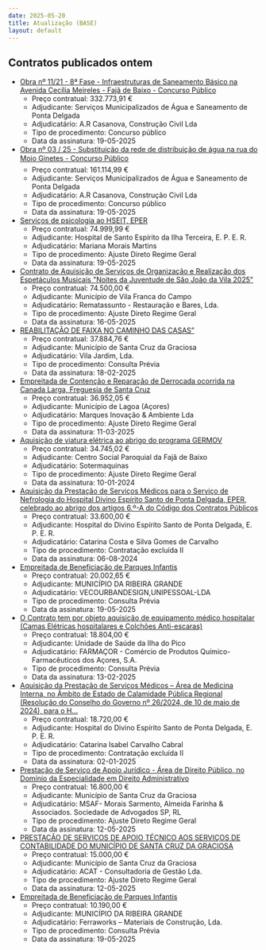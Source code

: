 ```yaml
---
date: 2025-05-20
title: Atualização (BASE)
layout: default
---
```

## Contratos publicados ontem

* [Obra nº 11/21 - 8ª Fase - Infraestruturas de Saneamento Básico na Avenida Cecília Meireles - Fajã de Baixo - Concurso Público](https://www.base.gov.pt/Base4/pt/detalhe/?type=contratos&id=11451806)
  * Preço contratual: 332.773,91 €
  * Adjudicante: Serviços Municipalizados de Água e Saneamento de Ponta Delgada
  * Adjudicatário: A.R Casanova, Construção Civil Lda
  * Tipo de procedimento: Concurso público
  * Data da assinatura: 19-05-2025
* [Obra nº 03 / 25 - Substituição da rede de distribuição de água na rua do Moio  Ginetes - Concurso Público](https://www.base.gov.pt/Base4/pt/detalhe/?type=contratos&id=11451886)
  * Preço contratual: 161.114,99 €
  * Adjudicante: Serviços Municipalizados de Água e Saneamento de Ponta Delgada
  * Adjudicatário: A.R Casanova, Construção Civil Lda
  * Tipo de procedimento: Concurso público
  * Data da assinatura: 19-05-2025
* [Serviços de psicologia ao HSEIT, EPER](https://www.base.gov.pt/Base4/pt/detalhe/?type=contratos&id=11450418)
  * Preço contratual: 74.999,99 €
  * Adjudicante: Hospital de Santo Espírito da Ilha Terceira, E. P. E. R.
  * Adjudicatário: Mariana Morais Martins
  * Tipo de procedimento: Ajuste Direto Regime Geral
  * Data da assinatura: 19-05-2025
* [Contrato de Aquisição de Serviços de Organização e Realização dos Espetáculos Musicais "Noites da Juventude de São João da Vila 2025"](https://www.base.gov.pt/Base4/pt/detalhe/?type=contratos&id=11451327)
  * Preço contratual: 74.500,00 €
  * Adjudicante: Município de Vila Franca do Campo
  * Adjudicatário: Rematassunto - Restauração e Bares, Lda.
  * Tipo de procedimento: Ajuste Direto Regime Geral
  * Data da assinatura: 16-05-2025
* [REABILITAÇÃO DE FAIXA NO CAMINHO DAS CASAS”](https://www.base.gov.pt/Base4/pt/detalhe/?type=contratos&id=11451241)
  * Preço contratual: 37.884,76 €
  * Adjudicante: Município de Santa Cruz da Graciosa
  * Adjudicatário: Vila Jardim, Lda.
  * Tipo de procedimento: Consulta Prévia
  * Data da assinatura: 18-02-2025
* [Empreitada de Contenção e Reparação de Derrocada ocorrida na Canada Larga, Freguesia de Santa Cruz](https://www.base.gov.pt/Base4/pt/detalhe/?type=contratos&id=11451937)
  * Preço contratual: 36.952,05 €
  * Adjudicante: Município de Lagoa (Açores)
  * Adjudicatário: Marques Inovação & Ambiente Lda
  * Tipo de procedimento: Ajuste Direto Regime Geral
  * Data da assinatura: 11-03-2025
* [Aquisição de viatura elétrica ao abrigo do programa GERMOV](https://www.base.gov.pt/Base4/pt/detalhe/?type=contratos&id=11452059)
  * Preço contratual: 34.745,02 €
  * Adjudicante: Centro Social Paroquial da Fajã de Baixo
  * Adjudicatário: Sotermaquinas
  * Tipo de procedimento: Ajuste Direto Regime Geral
  * Data da assinatura: 10-01-2024
* [Aquisição da Prestação de Serviços Médicos para o Serviço de Nefrologia do Hospital Divino Espírito Santo de Ponta Delgada, EPER, celebrado ao abrigo dos artigos 6.º-A do Código dos Contratos Públicos](https://www.base.gov.pt/Base4/pt/detalhe/?type=contratos&id=11450592)
  * Preço contratual: 33.600,00 €
  * Adjudicante: Hospital do Divino Espírito Santo de Ponta Delgada, E. P. E. R.
  * Adjudicatário: Catarina Costa e Silva Gomes de Carvalho
  * Tipo de procedimento: Contratação excluída II
  * Data da assinatura: 06-08-2024
* [Empreitada de Beneficiação de Parques Infantis](https://www.base.gov.pt/Base4/pt/detalhe/?type=contratos&id=11452428)
  * Preço contratual: 20.002,65 €
  * Adjudicante: MUNICÍPIO DA RIBEIRA GRANDE
  * Adjudicatário: VECOURBANDESIGN,UNIPESSOAL-LDA
  * Tipo de procedimento: Consulta Prévia
  * Data da assinatura: 19-05-2025
* [O Contrato tem por objeto aquisição de equipamento médico hospitalar (Camas Elétricas hospitalares e Colchões Anti-escaras)](https://www.base.gov.pt/Base4/pt/detalhe/?type=contratos&id=11452291)
  * Preço contratual: 18.804,00 €
  * Adjudicante: Unidade de Saúde da Ilha do Pico
  * Adjudicatário: FARMAÇOR - Comércio de Produtos Químico-Farmacêuticos dos Açores, S.A.
  * Tipo de procedimento: Consulta Prévia
  * Data da assinatura: 13-02-2025
* [Aquisição da Prestação de Serviços Médicos – Área de Medicina Interna, no Âmbito de Estado de Calamidade Pública Regional (Resolução do Conselho do Governo nº 26/2024, de 10 de maio de 2024), para o H...](https://www.base.gov.pt/Base4/pt/detalhe/?type=contratos&id=11451961)
  * Preço contratual: 18.720,00 €
  * Adjudicante: Hospital do Divino Espírito Santo de Ponta Delgada, E. P. E. R.
  * Adjudicatário: Catarina Isabel Carvalho Cabral
  * Tipo de procedimento: Contratação excluída II
  * Data da assinatura: 02-01-2025
* [Prestação de Serviço de Apoio Jurídico - Área de Direito Público, no Domínio da Especialidade em Direito Administrativo](https://www.base.gov.pt/Base4/pt/detalhe/?type=contratos&id=11450934)
  * Preço contratual: 16.800,00 €
  * Adjudicante: Município de Santa Cruz da Graciosa
  * Adjudicatário: MSAF- Morais Sarmento, Almeida Farinha & Associados. Sociedade de Advogados SP, RL
  * Tipo de procedimento: Ajuste Direto Regime Geral
  * Data da assinatura: 12-05-2025
* [PRESTAÇÃO DE SERVIÇOS DE APOIO TÉCNICO AOS SERVIÇOS DE CONTABILIDADE DO MUNICÍPIO DE SANTA CRUZ DA GRACIOSA](https://www.base.gov.pt/Base4/pt/detalhe/?type=contratos&id=11451165)
  * Preço contratual: 15.000,00 €
  * Adjudicante: Município de Santa Cruz da Graciosa
  * Adjudicatário: ACAT - Consultadoria de Gestão Lda.
  * Tipo de procedimento: Ajuste Direto Regime Geral
  * Data da assinatura: 12-05-2025
* [Empreitada de Beneficiação de Parques Infantis](https://www.base.gov.pt/Base4/pt/detalhe/?type=contratos&id=11452421)
  * Preço contratual: 10.190,00 €
  * Adjudicante: MUNICÍPIO DA RIBEIRA GRANDE
  * Adjudicatário: Ferraworks – Materiais de Construção, Lda.
  * Tipo de procedimento: Consulta Prévia
  * Data da assinatura: 19-05-2025


